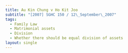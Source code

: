 ```yaml
---
title: Au Kin Chung v Ho Kit Joo
subtitle: "[2007] SGHC 150 / 12\_September\_2007"
tags:
  - Family Law
  - Matrimonial assets
  - Division
  - Whether there should be equal division of assets
layout: single
---
```


